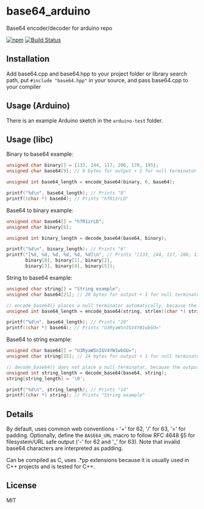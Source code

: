 # base64_arduino

Base64 encoder/decoder for arduino repo

[![npm](https://img.shields.io/npm/l/express.svg)]()
[![Build Status](https://travis-ci.com/Densaugeo/base64_arduino.svg?branch=master)](https://travis-ci.com/github/Densaugeo/base64_arduino)

## Installation

Add base64.cpp and base64.hpp to your project folder or library search path, put `#include "base64.hpp"` in your source, and pass base64.cpp to your compiler

## Usage (Arduino)

There is an example Arduino sketch in the `arduino-test` folder.

## Usage (libc)

Binary to base64 example:
~~~C++
unsigned char binary[] = {133, 244, 117, 206, 178, 195};
unsigned char base64[9]; // 8 bytes for output + 1 for null terminator

unsigned int base64_length = encode_base64(binary, 6, base64);

printf("%d\n", base64_length); // Prints "8"
printf((char *) base64); // Prints "hfR1zrLD"
~~~

Base64 to binary example:
~~~C++
unsigned char base64[] = "hfR1zrLD";
unsigned char binary[6];

unsigned int binary_length = decode_base64(base64, binary);

printf("%d\n", binary_length); // Prints "6"
printf("[%d, %d, %d, %d, %d, %d]\n", // Prints "[133, 244, 117, 206, 178, 195]"
       binary[0], binary[1], binary[2],
       binary[3], binary[4], binary[5]);
~~~

String to base64 example:
~~~C++
unsigned char string[] = "String example";
unsigned char base64[21]; // 20 bytes for output + 1 for null terminator

// encode_base64() places a null terminator automatically, because the output is a string
unsigned int base64_length = encode_base64(string, strlen((char *) string), base64);

printf("%d\n", base64_length); // Prints "20"
printf((char *) base64); // Prints "U3RyaW5nIGV4YW1wbGU="
~~~

Base64 to string example:
~~~C++
unsigned char base64[] = "U3RyaW5nIGV4YW1wbGU=";
unsigned char string[15]; // 14 bytes for output + 1 for null terminator

// decode_base64() does not place a null terminator, because the output is not always a string
unsigned int string_length = decode_base64(base64, string);
string[string_length] = '\0';

printf("%d\n", string_length); // Prints "14"
printf((char *) string); // Prints "String example"
~~~

## Details

By default, uses common web conventions - '+' for 62, '/' for 63, '=' for padding. Optionally, define the `BASE64_URL` macro to follow RFC 4648 §5 for filesystem/URL safe output ('-' for 62 and '_' for 63). Note that invalid base64 characters are interpreted as padding.

Can be compiled as C, uses .*pp extensions because it is usually used in C++ projects and is tested for C++.

## License

MIT
